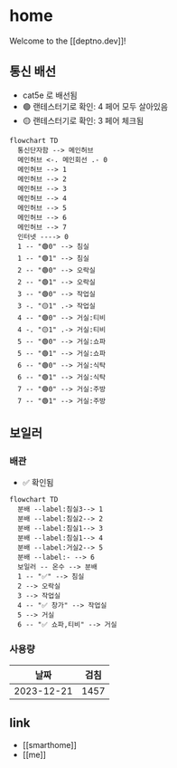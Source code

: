 # home
Welcome to the [[deptno.dev]]!

## 통신 배선
- cat5e 로 배선됨
- 🟢 랜테스터기로 확인: 4 페어 모두 살아있음
- 🟡 랜테스터기로 확인: 3 페어 체크됨
```mermaid
flowchart TD
  통신단자함 --> 메인허브
  메인허브 <-. 메인회선 .- 0
  메인허브 --> 1
  메인허브 --> 2
  메인허브 --> 3
  메인허브 --> 4
  메인허브 --> 5
  메인허브 --> 6
  메인허브 --> 7
  인터넷 ----> 0
  1 -- "🟢0" --> 침실
  1 -- "🟢1" --> 침실
  2 -- "🟢0" --> 오락실
  2 -- "🟢1" --> 오락실
  3 -- "🟢0" --> 작업실
  3 -. "🟡1" .-> 작업실
  4 -- "🟢0" --> 거실:티비
  4 -. "🟡1" .-> 거실:티비
  5 -- "🟢0" --> 거실:쇼파
  5 -- "🟢1" --> 거실:쇼파
  6 -- "🟢0" --> 거실:식탁
  6 -- "🟢1" --> 거실:식탁
  7 -- "🟢0" --> 거실:주방
  7 -- "🟢1" --> 거실:주방
```

## 보일러
### 배관
- ✅ 확인됨
```mermaid 
flowchart TD
  분배 --label:침실3--> 1
  분배 --label:침실2--> 2
  분배 --label:침실1--> 3
  분배 --label:침실1--> 4
  분배 --label:거실2--> 5
  분배 --label:- --> 6
  보일러 -- 온수 --> 분배
  1 -- "✅" --> 침실
  2 --> 오락실
  3 --> 작업실
  4 -- "✅ 창가" --> 작업실
  5 --> 거실
  6 -- "✅ 쇼파,티비" --> 거실
```

### 사용량
| 날짜       | 검침 |
|------------|------|
| 2023-12-21 | 1457 |

## link
- [[smarthome]]
- [[me]]
